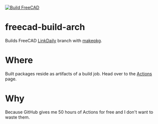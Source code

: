 [![Build FreeCAD](https://github.com/Bonnee/freecad-build-arch/actions/workflows/build.yml/badge.svg)](https://github.com/Bonnee/freecad-build-arch/actions/workflows/build.yml)
# freecad-build-arch
Builds FreeCAD [LinkDaily](https://github.com/realthunder/FreeCAD/tree/LinkDaily) branch with [makepkg](https://wiki.archlinux.org/title/Makepkg).

# Where
Built packages reside as artifacts of a build job. Head over to the [Actions](https://github.com/Bonnee/freecad-build-arch/actions) page.

# Why
Because GitHub gives me 50 hours of Actions for free and I don't want to waste them.


